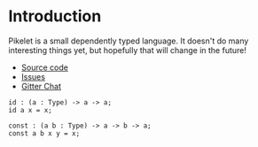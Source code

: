 # Introduction

Pikelet is a small dependently typed language. It doesn't do many interesting
things yet, but hopefully that will change in the future!

- [Source code](https://github.com/brendanzab/pikelet)
- [Issues](https://github.com/brendanzab/pikelet/issues)
- [Gitter Chat](https://gitter.im/pikelet-lang/Lobby)

```
id : (a : Type) -> a -> a;
id a x = x;

const : (a b : Type) -> a -> b -> a;
const a b x y = x;
```
